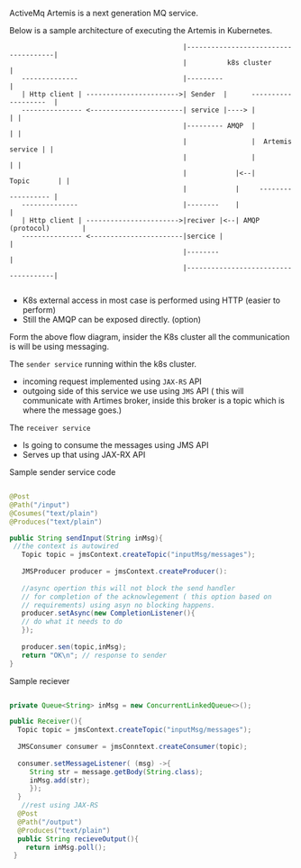 
ActiveMq Artemis is a next generation MQ service.

Below is a sample architecture of executing the Artemis in Kubernetes.

```
                                           |-------------------------------------|
                                           |          k8s cluster                |
   --------------                          |---------                            |
   | Http client | ----------------------->| Sender  |      -------------------  |
   --------------- <-----------------------| service |----> |                  | |
                                           |--------- AMQP  |                  | |
                                           |                |  Artemis service | |
                                           |                |                  | |
                                           |            |<--|      Topic       | |
                                           |            |     ------------------ |
   --------------                          |--------    |                        |
   | Http client | ----------------------->|reciver |<--| AMQP (protocol)        |
   --------------- <-----------------------|sercice |                            |
                                           |--------                             |  
                                           |-------------------------------------|
  
```

 - K8s external access in most case is performed using HTTP (easier to perform)
 - Still the AMQP can be exposed directly. (option)
 
Form the above flow diagram, insider the K8s cluster all the communication is will be using messaging. 

The `sender service` running within the k8s cluster.
   - incoming request implemented using `JAX-RS` API
   - outgoing side of this service we use using `JMS` API ( this will communicate with Artimes broker, inside this broker is a topic which is where the message goes.)
   
 The `receiver service` 
   - Is going to consume the messages using JMS API
   - Serves up that using JAX-RX API
 
 Sample sender service code
 ```java
 
 @Post
 @Path("/input")
 @Cosumes("text/plain")
 @Produces("text/plain")
 
 public String sendInput(String inMsg){
  //the context is autowired 
    Topic topic = jmsContext.createTopic("inputMsg/messages");
    
    JMSProducer producer = jmsContext.createProducer():
    
    //async opertion this will not block the send handler
    // for completion of the acknowlegement ( this option based on
    // requirements) using asyn no blocking happens.
    producer.setAsync(new CompletionListener(){
    // do what it needs to do
    });
    
    producer.sen(topic,inMsg);
    return "OK\n"; // response to sender
 }
 ```

Sample reciever 

```java

private Queue<String> inMsg = new ConcurrentLinkedQueue<>();

public Receiver(){
  Topic topic = jmsContext.createTopic("inputMsg/messages");
  
  JMSConsumer consumer = jmsConntext.createConsumer(topic);
  
  consumer.setMessageListener( (msg) ->{
     String str = message.getBody(String.class);
     inMsg.add(str);
     });
  }
   //rest using JAX-RS 
  @Post
  @Path("/output")
  @Produces("text/plain")
  public String recieveOutput(){
    return inMsg.poll();
 }
```
